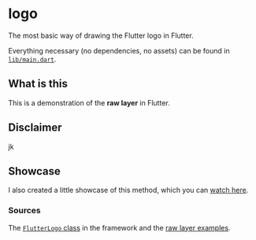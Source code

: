 # logo

The most basic way of drawing the Flutter logo in Flutter.

Everything necessary (no dependencies, no assets) can be found in [`lib/main.dart`](https://github.com/creativecreatorormaybenot/logo/blob/master/lib/main.dart).

## What is this

This is a demonstration of the **raw layer** in Flutter.

## Disclaimer

jk

## Showcase

I also created a little showcase of this method, which you can [watch here](https://twitter.com/creativemaybeno/status/1231998986086645761?s=20).

### Sources

The [`FlutterLogo` class](https://api.flutter.dev/flutter/material/FlutterLogo-class.html) in the framework and the [raw layer examples](https://github.com/flutter/flutter/tree/master/examples/layers/raw).
